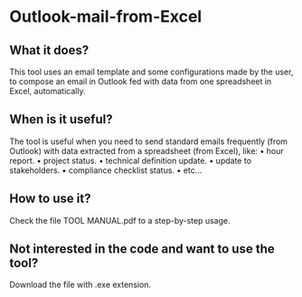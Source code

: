 # Outlook-mail-from-Excel
 ## What it does?
 This tool uses an email template and some configurations made by the user, to compose an email in Outlook fed with data from one spreadsheet in Excel, automatically.
 ## When is it useful?
 The tool is useful when you need to send standard emails frequently (from Outlook) with data extracted from a spreadsheet (from Excel), like:
•	hour report.
•	project status.
•	technical definition update.
•	update to stakeholders.
•	compliance checklist status.
•	etc...
## How to use it?
Check the file TOOL MANUAL.pdf to a step-by-step usage.
## Not interested in the code and want to use the tool?
Download the file with .exe extension.


